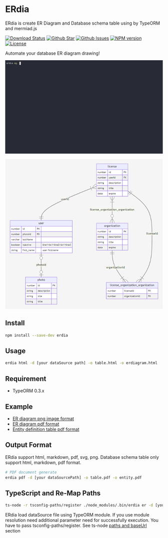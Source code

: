 # ERdia

ERdia is create ER Diagram and Database schema table using by TypeORM and mermiad.js

[![Download Status](https://img.shields.io/npm/dw/erdia.svg)](https://npmcharts.com/compare/erdia?minimal=true) [![Github Star](https://img.shields.io/github/stars/imjuni/erdia.svg?style=popout)](https://github.com/imjuni/erdia) [![Github Issues](https://img.shields.io/github/issues-raw/imjuni/erdia.svg)](https://github.com/imjuni/erdia/issues) [![NPM version](https://img.shields.io/npm/v/erdia.svg)](https://www.npmjs.com/package/erdia) [![License](https://img.shields.io/npm/l/erdia.svg)](https://github.com/imjuni/erdia/blob/master/LICENSE)

Automate your database ER diagram drawing!

![Erdia showcase](./assets/erdia-showcase.gif)

![Erdia showcase](./assets/erdiagram.png)

## Install

```sh
npm install --save-dev erdia
```

## Usage

```sh
erdia html -d [your dataSource path] -o table.html -o erdiagram.html
```

## Requirement

- TypeORM 0.3.x

## Example

- [ER diagram png image format](./assets/erdiagram.png)
- [ER diagram pdf format](./assets/erdiagram.pdf)
- [Entity definition table pdf format](./assets/table.pdf)

## Output Format

ERdia support html, markdown, pdf, svg, png. Database schema table only support html, markdown, pdf format.

```sh
# PDF document generate
erdia pdf -d [your dataSourcePath] -o table.pdf -o entity.pdf
```

## TypeScript and Re-Map Paths

```sh
ts-node -r tsconfig-paths/register ./node_modules/.bin/erdia er -d [your dataSource path]
```

ERdia load dataSource file using TypeORM module. If you use module resolution need additional parameter need for successfully execution. You have to pass tsconfig-paths/register. See ts-node [paths and baseUrl](https://github.com/TypeStrong/ts-node#paths-and-baseurl) section
